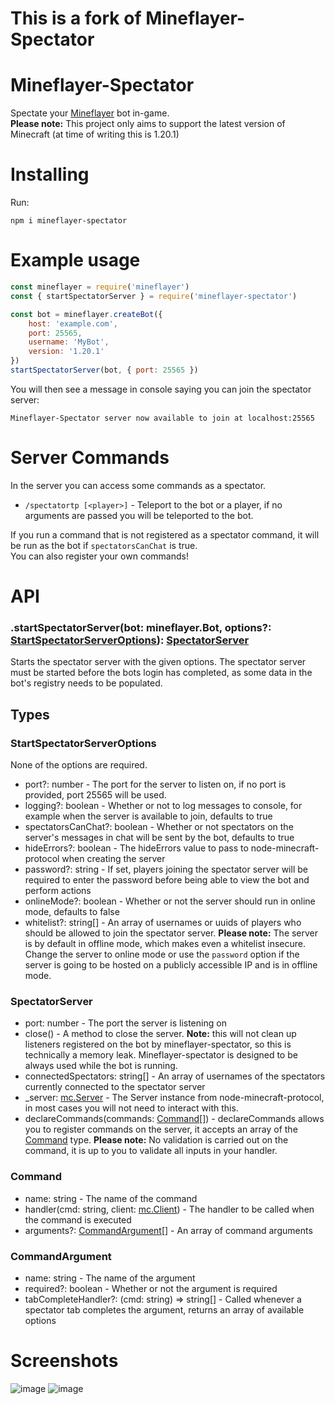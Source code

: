 # This is a fork of Mineflayer-Spectator

# Mineflayer-Spectator

Spectate your [Mineflayer](https://github.com/prismarinejs/mineflayer) bot in-game.  
**Please note:** This project only aims to support the latest version of Minecraft (at time of writing this is 1.20.1)

# Installing
Run:
```
npm i mineflayer-spectator
```

# Example usage

```js
const mineflayer = require('mineflayer')
const { startSpectatorServer } = require('mineflayer-spectator')

const bot = mineflayer.createBot({
    host: 'example.com',
    port: 25565,
    username: 'MyBot',
    version: '1.20.1'
})
startSpectatorServer(bot, { port: 25565 })
```
You will then see a message in console saying you can join the spectator server:
```
Mineflayer-Spectator server now available to join at localhost:25565
```

# Server Commands
In the server you can access some commands as a spectator.
- `/spectatortp [<player>]` - Teleport to the bot or a player, if no arguments are passed you will be teleported to the bot.  

If you run a command that is not registered as a spectator command, it will be run as the bot if `spectatorsCanChat` is true.   
You can also register your own commands!

# API
### .startSpectatorServer(bot: mineflayer.Bot, options?: [StartSpectatorServerOptions](#startspectatorserveroptions)): [SpectatorServer](#spectatorserver)

Starts the spectator server with the given options. The spectator server must be started before the bots login has completed, as some data in the bot's registry needs to be populated.

## Types

### StartSpectatorServerOptions
None of the options are required.
- port?: number - The port for the server to listen on, if no port is provided, port 25565 will be used.
- logging?: boolean - Whether or not to log messages to console, for example when the server is available to join, defaults to true
- spectatorsCanChat?: boolean - Whether or not spectators on the server's messages in chat will be sent by the bot, defaults to true
- hideErrors?: boolean - The hideErrors value to pass to node-minecraft-protocol when creating the server
- password?: string - If set, players joining the spectator server will be required to enter the password before being able to view the bot and perform actions
- onlineMode?: boolean - Whether or not the server should run in online mode, defaults to false
- whitelist?: string[] - An array of usernames or uuids of players who should be allowed to join the spectator server. **Please note:** The server is by default in offline mode, which makes even a whitelist insecure. Change the server to online mode or use the `password` option if the server is going to be hosted on a publicly accessible IP and is in offline mode.

### SpectatorServer
- port: number - The port the server is listening on
- close() - A method to close the server. **Note:** this will not clean up listeners registered on the bot by mineflayer-spectator, so this is technically a memory leak. Mineflayer-spectator is designed to be always used while the bot is running.
- connectedSpectators: string[] - An array of usernames of the spectators currently connected to the spectator server
- _server: [mc.Server](https://github.com/PrismarineJS/node-minecraft-protocol/blob/master/docs/API.md#mcserverversioncustompackets) - The Server instance from node-minecraft-protocol, in most cases you will not need to interact with this.
- declareCommands(commands: [Command](#command)[]) - declareCommands allows you to register commands on the server, it accepts an array of the [Command](#command) type. **Please note:** No validation is carried out on the command, it is up to you to validate all inputs in your handler.

### Command
- name: string - The name of the command
- handler(cmd: string, client: [mc.Client](https://github.com/PrismarineJS/node-minecraft-protocol/blob/master/docs/API.md#mcclientisserverversioncustompackets)) - The handler to be called when the command is executed
- arguments?: [CommandArgument](#commandargument)[] - An array of command arguments

### CommandArgument
- name: string - The name of the argument
- required?: boolean - Whether or not the argument is required
- tabCompleteHandler?: (cmd: string) => string[] - Called whenever a spectator tab completes the argument, returns an array of available options

# Screenshots

![image](https://i.imgur.com/NYKIJq0.png)
![image](https://i.imgur.com/1VbxUMh.png)
